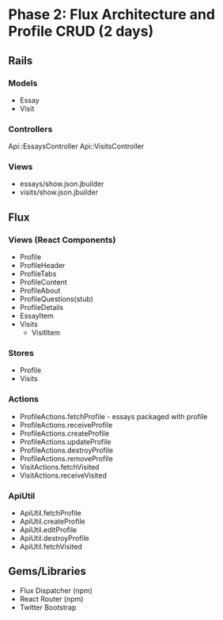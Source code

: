 # Phase 2: Flux Architecture and Profile CRUD (2 days)

## Rails
### Models
 * Essay
 * Visit
### Controllers
  Api::EssaysController
  Api::VisitsController
### Views
  * essays/show.json.jbuilder
  * visits/show.json.jbuilder
## Flux
### Views (React Components)

* Profile
* ProfileHeader
* ProfileTabs
* ProfileContent
* ProfileAbout
* ProfileQuestions(stub)
* ProfileDetails
* EssayItem
* Visits
  * VisitItem

### Stores
* Profile
* Visits

### Actions
* ProfileActions.fetchProfile - essays packaged with profile
* ProfileActions.receiveProfile
* ProfileActions.createProfile
* ProfileActions.updateProfile
* ProfileActions.destroyProfile
* ProfileActions.removeProfile
* VisitActions.fetchVisited
* VisitActions.receiveVisited


### ApiUtil
* ApiUtil.fetchProfile
* ApiUtil.createProfile
* ApiUtil.editProfile
* ApiUtil.destroyProfile
* ApiUtil.fetchVisited

## Gems/Libraries
* Flux Dispatcher (npm)
* React Router (npm)
* Twitter Bootstrap
